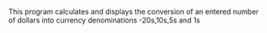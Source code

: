 This program calculates and displays the conversion of an entered number of dollars into currency denominations
-20s,10s,5s and 1s
